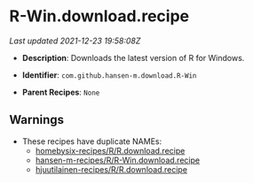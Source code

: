 # R-Win.download.recipe

_Last updated 2021-12-23 19:58:08Z_

- **Description**: Downloads the latest version of R for Windows.

- **Identifier**: `com.github.hansen-m.download.R-Win`

- **Parent Recipes**: `None`

## Warnings

- These recipes have duplicate NAMEs:
    - [homebysix-recipes/R/R.download.recipe](/autopkg-dupe-tracker/homebysix-recipes/R/R.download.recipe)
    - [hansen-m-recipes/R/R-Win.download.recipe](/autopkg-dupe-tracker/hansen-m-recipes/R/R-Win.download.recipe)
    - [hjuutilainen-recipes/R/R.download.recipe](/autopkg-dupe-tracker/hjuutilainen-recipes/R/R.download.recipe)